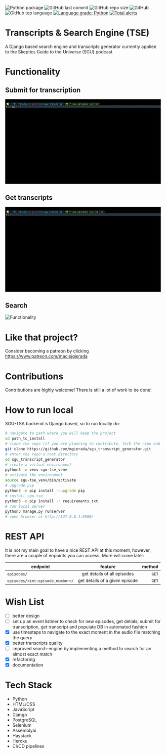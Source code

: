 ![Python package](https://github.com/mgierada/sgu_transcript_generator/actions/workflows/python-package.yml/badge.svg)
![GitHub last commit](https://img.shields.io/github/last-commit/mgierada/sgu_transcript_generator?label=last%20modified)
![GitHub repo size](https://img.shields.io/github/repo-size/mgierada/sgu_transcript_generator)
![GitHub](https://img.shields.io/badge/License-GPLv3-orange)
![GitHub top language](https://img.shields.io/github/languages/top/mgierada/sgu_transcript_generator?color=brightgreen)
[![Language grade: Python](https://img.shields.io/lgtm/grade/python/g/mgierada/sgu_transcript_generator.svg?logo=lgtm&logoWidth=18)](https://lgtm.com/projects/g/mgierada/sgu_transcript_generator/context:python)
[![Total alerts](https://img.shields.io/lgtm/alerts/g/mgierada/sgu_transcript_generator.svg?logo=lgtm&logoWidth=18)](https://lgtm.com/projects/g/mgierada/sgu_transcript_generator/alerts/)

# Transcripts & Search Engine (**TSE**)

A Django based search engine and transcripts generator currently applied to the Skeptics Guide to the Universe (SGU) podcast.

# Functionality

## Submit for transcription

![SubmitTranscripts](./media/submit_eps.gif)

## Get transcripts

![GetTranscripts](./media/download_eps.gif)

## Search

![Functionality](./media/functionality.gif)

<!-- ffmpeg -i screen_rec.mov -s 800x600 -pix_fmt rgb24 -r 10 -f gif - | gifsicle --optimize=3 --delay=1 > out.gif -->

# Like that project?

Consider becoming a patreon by clicking https://www.patreon.com/maciejgierada

# Contributions

Contributions are highly welcome! There is still a lot of work to be done!

# How to run local

SGU-TSA backend is Django based, so to run locally do:

```bash
# navigate to path where you will keep the project
cd path_to_install
# clone the repo (if you are planning to contribute, fork the repo and clone it)
git clone https://github.com/mgierada/sgu_transcript_generator.git
# enter the repo's root directory
cd sgu_transcript_generator
# create a virtual environment
python3 -m venv sgu-tse_venv
# activate the environment
source sgu-tse_venv/bin/activate
# upgrade pip
python3 -m pip install --upgrade pip
# install sgu-tse
python3 -m pip install -r requirements.txt
# run local server
python3 manage.py runserver
# open browser at http://127.0.0.1:8000/
```

# REST API

It is not my main goal to have a nice REST API at this moment, however, there are a couple of enpoints you can access. More will come later:

| endpoint                         |            feature             | method |
| -------------------------------- | :----------------------------: | -----: |
| `episodes/`                      |  get details of all episodes   |  `GET` |
| `episodes/<int:episode_number>/` | get details of a given episode |  `GET` |

# Wish List

- [ ] better design
- [ ] set up an event listiner to check for new episodes, get detials, submit for transcription, get transcript and populate DB in automated fashion
- [x] use timestaps to navigate to the exact moment in the audio file matching the query
- [x] better transcripts quality
- [ ] improved search-engine by implementing a method to search for an almost exact match
- [x] refactoring
- [x] documentation

# Tech Stack

- Python
- HTML/CSS
- JavaScript
- Django
- PostgreSQL
- Selenium
- Assemblyai
- Haystack
- Heroku
- CI/CD pipelines
